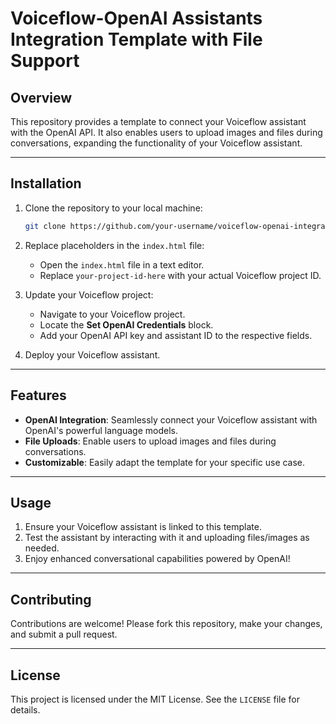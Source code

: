 # Voiceflow-OpenAI Assistants Integration Template with File Support

## Overview
This repository provides a template to connect your Voiceflow assistant with the OpenAI API. It also enables users to upload images and files during conversations, expanding the functionality of your Voiceflow assistant.

---

## Installation

1. Clone the repository to your local machine:
   ```bash
   git clone https://github.com/your-username/voiceflow-openai-integration
   ```

2. Replace placeholders in the `index.html` file:
   - Open the `index.html` file in a text editor.
   - Replace `your-project-id-here` with your actual Voiceflow project ID.

3. Update your Voiceflow project:
   - Navigate to your Voiceflow project.
   - Locate the **Set OpenAI Credentials** block.
   - Add your OpenAI API key and assistant ID to the respective fields.

4. Deploy your Voiceflow assistant.

---

## Features

- **OpenAI Integration**: Seamlessly connect your Voiceflow assistant with OpenAI's powerful language models.
- **File Uploads**: Enable users to upload images and files during conversations.
- **Customizable**: Easily adapt the template for your specific use case.

---

## Usage

1. Ensure your Voiceflow assistant is linked to this template.
2. Test the assistant by interacting with it and uploading files/images as needed.
3. Enjoy enhanced conversational capabilities powered by OpenAI!

---

## Contributing
Contributions are welcome! Please fork this repository, make your changes, and submit a pull request.

---

## License
This project is licensed under the MIT License. See the `LICENSE` file for details.

